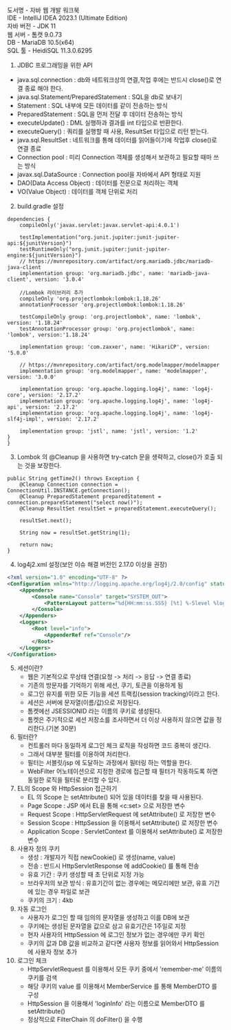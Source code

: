 도서명 - 자바 웹 개발 워크북  
IDE - IntelliJ IDEA 2023.1 (Ultimate Edition)  
자바 버전 - JDK 11  
웹 서버 - 톰캣 9.0.73  
DB - MariaDB 10.5(x64)  
SQL 툴 - HeidiSQL 11.3.0.6295  

1. JDBC 프로그래밍을 위한 API
  * java.sql.connection : db와 네트워크상의 연결,작업 후에는 반드시 close()로 연결 종료 해야 한다.
  * java.sql.Statement/PreparedStatement : SQL을 db로 보내기 
  * Statement : SQL 내부에 모든 데이터를 같이 전송하는 방식
  * PreparedStatement : SQL을 먼저 전달 후 데이터 전송하는 방식
  * executeUpdate() : DML 실행하과 결과를 int 타입으로 반환한다.
  * executeQuery() : 쿼리를 실행할 때 사용, ResultSet 타입으로 리턴 받는다.
  * java.sql.ResultSet : 네트워크를 통해 데이터를 읽어들이기에 작업후 close()로 연결 종료
  * Connection pool : 미리 Connection 객체를 생성해서 보관하고 필요할 때마 쓰는 방식
  * javax.sql.DataSource : Connection pool을 자바에서 API 형태로 지원
  * DAO(Data Access Object) : 데이터를 전문으로 처리하는 객체
  * VO(Value Object) : 데이터를 객체 단위로 처리

2. build.gradle 설정
```
dependencies {
    compileOnly('javax.servlet:javax.servlet-api:4.0.1')

    testImplementation("org.junit.jupiter:junit-jupiter-api:${junitVersion}")
    testRuntimeOnly("org.junit.jupiter:junit-jupiter-engine:${junitVersion}")
    // https://mvnrepository.com/artifact/org.mariadb.jdbc/mariadb-java-client
    implementation group: 'org.mariadb.jdbc', name: 'mariadb-java-client', version: '3.0.4'

    //Lombok 라이브러리 추가
    compileOnly 'org.projectlombok:lombok:1.18.26'
    annotationProcessor 'org.projectlombok:lombok:1.18.26'

    testCompileOnly group: 'org.projectlombok', name: 'lombok', version: '1.18.24'
    testAnnotationProcessor group: 'org.projectlombok', name: 'lombok', version:'1.18.24'

    implementation group: 'com.zaxxer', name: 'HikariCP', version: '5.0.0'

    // https://mvnrepository.com/artifact/org.modelmapper/modelmapper
    implementation group: 'org.modelmapper', name: 'modelmapper', version: '3.0.0'

    implementation group: 'org.apache.logging.log4j', name: 'log4j-core', version: '2.17.2'
    implementation group: 'org.apache.logging.log4j', name: 'log4j-api', version: '2.17.2'
    implementation group: 'org.apache.logging.log4j', name: 'log4j-slf4j-impl', version: '2.17.2'

    implementation group: 'jstl', name: 'jstl', version: '1.2'
}
}
```
3. Lombok 의 @Cleanup 을 사용하면 try-catch 문을 생략하고, close()가 호출 되는 것을 보장한다.
```
public String getTime2() throws Exception {
    @Cleanup Connection connection = ConnectionUtil.INSTANCE.getConnection();
    @Cleanup PreparedStatement preparedStatement = connection.prepareStatement("select now()");
    @Cleanup ResultSet resultSet = preparedStatement.executeQuery();

    resultSet.next();

    String now = resultSet.getString(1);

    return now;
}
```
4. log4j2.xml 설정(보안 이슈 해결 버전인 2.17.0 이상을 권장)
```xml
<?xml version="1.0" encoding="UTF-8" ?>
<Configuration xmlns="http://logging.apache.org/log4j/2.0/config" status="WARN">
    <Appenders>
        <Console name="Console" target="SYSTEM_OUT">
            <PatternLayout pattern="%d{HH:mm:ss.SSS} [%t] %-5level %logger{36} - %msg%n"/>
        </Console>
    </Appenders>
    <Loggers>
        <Root level="info">
            <AppenderRef ref="Console"/>
        </Root>
    </Loggers>
</Configuration>
```
5. 세션이란?
   * 웹은 기본적으로 무상태 연결(요청 -> 처리 -> 응답 -> 연결 종료)
   * 기존의 방문자를 기억하기 위해 세션, 쿠기, 토큰을 이용하게 됨
   * 로그인 유지를 위한 모든 기능을 세션 트랙킹(session tracking)이라고 한다.
   * 세션은 서버에 문자열(이름/값)으로 저장된다.
   * 톰켓에선 JSESSIONID 라는 이름의 쿠키로 생성된다.
   * 톰켓은 주기적으로 세션 저장소를 조사하면서 더 이상 사용하지 않으면 값을 정리한다.(기본 30분)
6. 필터란?
   * 컨트롤러 마다 동일하게 로그인 체크 로직을 작성하면 코드 중복이 생긴다.
   * 그래서 대부분 필터를 이용하여 처리한다.
   * 필터는 서블릿/jsp 에 도달하는 과정에서 필터링 하는 역할을 한다.
   * WebFilter 어노테이션으로 지정한 경로에 접근할 때 필터가 작동하도록 하면 동일한 로직을 필터로 분리할 수 있다.
7. EL의 Scope 와 HttpSession 접근하기
   * EL 의 Scope 는 setAttribute() 되어 있을 데이터를 찾을 때 사용된다.
   * Page Scope : JSP 에서 EL을 통해 <c:set> 으로 저장한 변수
   * Request Scope : HttpServletRequest 에 setAttribute() 로 저장한 변수
   * Session Scope : HttpSession 을 이용해서 setAttribute() 로 저장한 변수
   * Application Scope : ServletContext 를 이용해서 setAttribute() 로 저장한 변수
8. 사용자 정의 쿠키
   * 생성 : 개발자가 직접 newCookie() 로 생성(name, value)
   * 전송 : 반드시 HttpServletResponse 에 addCookie() 를 통해 전송
   * 유효 기간 : 쿠키 생성할 때 초 단위로 지정 가능
   * 브라우저의 보관 방식 : 유효기간이 없는 경우에는 메모리에만 보관, 유효 기간에 있는 경우 파일로 보관
   * 쿠키의 크기 : 4kb
9. 자동 로그인 
   * 사용자가 로그인 할 때 임의의 문자열을 생성하고 이를 DB에 보관
   * 쿠키에는 생성된 문자열을 값으로 삼고 유효기간은 1주일로 지정
   * 현자 사용자의 HttpSession 에 로그인 정보가 없는 경우에만 쿠키 확인
   * 쿠키의 값과 DB 값을 비교하고 같다면 사용자 정보를 읽어와서 HttpSession 에 사용자 정보 추가
10. 로그인 체크  
    * HttpServletRequest 를 이용해서 모든 쿠키 중에서 'remember-me' 이름의 쿠키를 검색
    * 해당 쿠키의 value 를 이용해서 MemberService 를 통해 MemberDTO 를 구성
    * HttpSession 을 이용해서 'loginInfo' 라는 이름으로 MemberDTO 를 setAttribute()
    * 정상적으로 FilterChain 의 doFilter() 을 수행
